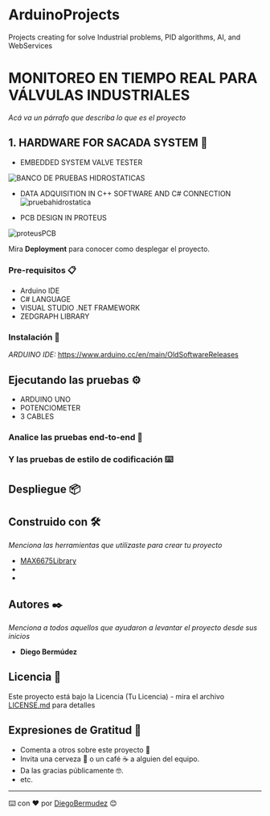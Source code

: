 # ArduinoProjects
Projects creating for solve Industrial problems, PID algorithms, AI, and WebServices



# MONITOREO EN TIEMPO REAL PARA VÁLVULAS INDUSTRIALES

_Acá va un párrafo que describa lo que es el proyecto_

## 1. HARDWARE FOR SACADA SYSTEM 🚀


* EMBEDDED SYSTEM VALVE TESTER

![BANCO DE PRUEBAS HIDROSTATICAS](https://user-images.githubusercontent.com/22797982/90323407-96349080-df26-11ea-96e5-f97a27f3d875.png)

* DATA ADQUISITION IN C++ SOFTWARE AND C# CONNECTION
![pruebahidrostatica](https://user-images.githubusercontent.com/22797982/90323581-b06f6e00-df28-11ea-9550-0cf8cd0b5d7c.jpg)


* PCB DESIGN IN PROTEUS

![proteusPCB](https://user-images.githubusercontent.com/22797982/90323834-435dd780-df2c-11ea-8e95-d6c941814c7a.png)


Mira **Deployment** para conocer como desplegar el proyecto.


### Pre-requisitos 📋
* Arduino IDE
* C# LANGUAGE
* VISUAL STUDIO .NET FRAMEWORK
* ZEDGRAPH LIBRARY

### Instalación 🔧
_ARDUINO IDE:_
https://www.arduino.cc/en/main/OldSoftwareReleases 
## Ejecutando las pruebas ⚙️

* ARDUINO UNO
* POTENCIOMETER
* 3 CABLES
### Analice las pruebas end-to-end 🔩
### Y las pruebas de estilo de codificación ⌨️
## Despliegue 📦
## Construido con 🛠️

_Menciona las herramientas que utilizaste para crear tu proyecto_

* [MAX6675Library](https://github.com/adafruit/MAX6675-library)
* 
* 

## Autores ✒️

_Menciona a todos aquellos que ayudaron a levantar el proyecto desde sus inicios_

* **Diego Bermúdez**


## Licencia 📄

Este proyecto está bajo la Licencia (Tu Licencia) - mira el archivo [LICENSE.md](LICENSE.md) para detalles

## Expresiones de Gratitud 🎁

* Comenta a otros sobre este proyecto 📢
* Invita una cerveza 🍺 o un café ☕ a alguien del equipo. 
* Da las gracias públicamente 🤓.
* etc.



---
⌨️ con ❤️ por [DiegoBermudez](https://github.com/aadiegoaa96) 😊
